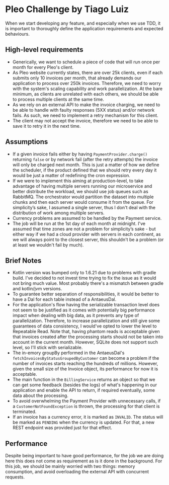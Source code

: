 # Pleo Challenge by Tiago Luiz

When we start developing any feature, and especially when we use TDD, it is important to thoroughly define the
application
requirements and expected behaviours.

## High-level requirements

- Generically, we want to schedule a piece of code that will run once per month for every Pleo's client.
- As Pleo website currently states, there are over 25k clients, even if each submits only 10 invoices
  per month, that already demands our application to process over 250k invoices. Therefore, we need to worry with the
  system's scaling capability and work parallelization. At the bare minimum, as clients are unrelated with each
  others, we should be able to process multiple clients at the same time.
- As we rely on an external API to make the invoice charging, we need to be able to handle with faulty responses (5XX
  status) and/or network fails. As such, we need to implement a retry mechanism for this client.
- The client may not accept the invoice, therefore we need to be able to save it to retry it in the next time.

## Assumptions

- If a given invoice fails either by having `PaymentProvider.charge()` returning `false` or by network fail (after the
  retry attempts) the invoice will only be charged next month. This is just a matter of how we define the scheduler,
  if the product defined that we should retry every day it would be just a matter of redefining the cron expression.
- If we were to implement this aiming at production-level, to take advantage of having multiple servers running our
  microservice and better distribute the workload, we should use job queues such as RabbitMQ. The orchestrator would
  partition the dataset into multiple chunks and then each server would consume it from the queue. For simplicity’s
  sake, I assumed a single server, thus I don't deal with the distribution of work among multiple servers.
- Currency problems are assumed to be handled by the Payment service.
- The job will be run at the 1st day of each month at midnight. I've assumed that time zones are not a problem for
  simplicity’s sake - but either way if we had a cloud provider with servers in each continent, as we will always point
  to the closest server, this shouldn't be a problem (or at least we wouldn't fail by much).

## Brief Notes

- Kotlin version was bumped only to 1.6.21 due to problems with gradle build. I've decided to not invest time trying to
  fix the issue as it would not bring much value. Most probably there's a mismatch between gradle and kotlin/jvm
  versions.
- To guarantee better separation of responsibilities, it would be better to have a Dal for each table instead of a
  AntaeusDal.
- For the application's flow having the serializable transaction level does not seem to be justified as it comes with
  potentially big performance impact when dealing with big data, as it prevents any type of parallelization. Therefore,
  to increase parallelization and still give some guarantees of data consistency, I would've opted to lower the level to
  Repeatable Read. Note that, having phantom reads is acceptable given that invoices created after the processing starts
  should not be taken into account in the current month. However, SQLite does not support such level, so I'll stick with
  serializable.
- The in-emory groupBy performed in the AntaeusDal's `fetchInvoicesByStatusGroupedByCustomer` can become a problem if
  the number of invoices starts reaching the hundreds of millions. However, given the small size of the Invoice object,
  its performance for now it is acceptable.
- The main function in the `BillingService` returns an object so that we can get some feedback (besides the logs) of
  what's happening in our application and enable the API to return, if required eventually, some data about the
  processing.
- To avoid overwhelming the Payment Provider with unnecessary calls, if a `CustomerNotFoundException` is thrown, the
  processing for that client is terminated.
- If an invoice has a currency error, it is marked as `INVALID`. The status will be marked as `PENDING` when the
  currency is updated. For that, a new REST endpoint was provided just for that effect.

## Performance

Despite being important to have good performance, for the job we are doing here this does not come as requirement as is
it done in the background. For this job, we should be mainly worried with two things: memory consumption, and avoid
overloading the external API with concurrent requests.
